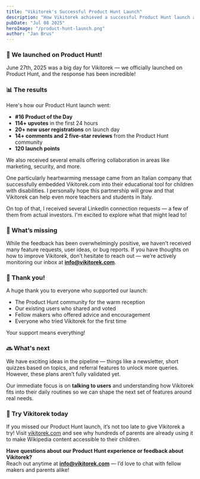 ```yaml
---
title: "Vikitorek's Successful Product Hunt Launch"
description: "How Vikitorek achieved a successful Product Hunt launch and what we learned"
pubDate: "Jul 08 2025"
heroImage: "/product-hunt-launch.png"
author: "Jan Brus"
---
```


### 🚀 We launched on Product Hunt!

June 27th, 2025 was a big day for Vikitorek — we officially launched on Product Hunt, and the response has been incredible!

### 📊 The results

Here's how our Product Hunt launch went:
- **#16 Product of the Day**
- **114+ upvotes** in the first 24 hours
- **20+ new user registrations** on launch day
- **14+ comments and 2 five-star reviews** from the Product Hunt community
- **120 launch points**

We also received several emails offering collaboration in areas like marketing, security, and more.

One particularly heartwarming message came from an Italian company that successfully embedded Vikitorek.com into their educational tool for children with disabilities. I personally hope this partnership will grow and that Vikitorek can help even more teachers and students in Italy.

On top of that, I received several LinkedIn connection requests — a few of them from actual investors. I'm excited to explore what that might lead to!

### 🎯 What’s missing

While the feedback has been overwhelmingly positive, we haven’t received many feature requests, user ideas, or bug reports. If you have thoughts on how to improve Vikitorek, don’t hesitate to reach out — we’re actively monitoring our inbox at **info@vikitorek.com**.

### 🙏 Thank you!

A huge thank you to everyone who supported our launch:
- The Product Hunt community for the warm reception
- Our existing users who shared and voted
- Fellow makers who offered advice and encouragement
- Everyone who tried Vikitorek for the first time

Your support means everything!

### 🔜 What's next

We have exciting ideas in the pipeline — things like a newsletter, short quizzes based on topics, and referral features to unlock more queries. However, these plans aren’t fully validated yet.

Our immediate focus is on **talking to users** and understanding how Vikitorek fits into their daily routines so we can shape the next set of features around real needs.

### 🧠 Try Vikitorek today

If you missed our Product Hunt launch, it’s not too late to give Vikitorek a try! Visit [vikitorek.com](https://vikitorek.com) and see why hundreds of parents are already using it to make Wikipedia content accessible to their children.

**Have questions about our Product Hunt experience or feedback about Vikitorek?**  
Reach out anytime at **info@vikitorek.com** — I’d love to chat with fellow makers and parents alike!
